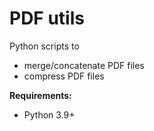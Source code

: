 # PDF utils

Python scripts to

- merge/concatenate PDF files
- compress PDF files

**Requirements:**

- Python 3.9+
